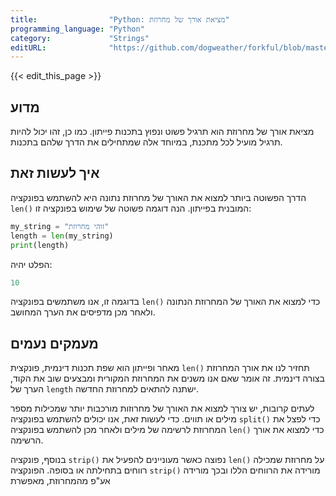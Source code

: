 ```yaml
---
title:                "Python: מציאת אורך של מחרוזת"
programming_language: "Python"
category:             "Strings"
editURL:              "https://github.com/dogweather/forkful/blob/master/content/he/python/finding-the-length-of-a-string.md"
---
```


{{< edit_this_page >}}

## מדוע

מציאת אורך של מחרוזת הוא תרגיל פשוט ונפוץ בתכנות פייתון. כמו כן, זהו יכול להיות תרגיל מועיל לכל מתכנת, במיוחד אלה שמתחילים את הדרך שלהם בתכנות.

## איך לעשות זאת

הדרך הפשוטה ביותר למצוא את האורך של מחרוזת נתונה היא להשתמש בפונקציה `len()` המובנית בפייתון. הנה דוגמה פשוטה של שימוש בפונקציה זו:

```Python
my_string = "זוהי מחרוזת"
length = len(my_string)
print(length)
```

הפלט יהיה:

```Python
10
```

בדוגמה זו, אנו משתמשים בפונקציה `len()` כדי למצוא את האורך של המחרוזת הנתונה ולאחר מכן מדפיסים את הערך המחושב.

## מעמקים נעמים

מאחר ופייתון הוא שפת תכנות דינמית, פונקצית `len()` תחזיר לנו את אורך המחרוזת בצורה דינמית. זה אומר שאם אנו משנים את המחרוזת המקורית ומבצעים שוב את הקוד, הערך של `length` ישתנה להתאים למחרוזת החדשה.

לעתים קרובות, יש צורך למצוא את האורך של מחרוזות מורכבות יותר שמכילות מספר מילים או תווים. כדי לעשות זאת, אנו יכולים להשתמש בפונקציה `split()` כדי לפצל את המחרוזת לרשימה של מילים ולאחר מכן להשתמש בפונקציה `len()` כדי למצוא את אורך הרשימה.

בנוסף, פונקציה `strip()` נפוצה כאשר מעוניינים להפעיל את `len()` על מחרוזת שמכילה רווחים בתחילתה או בסופה. הפונקציה `strip()` מורידה את הרווחים הללו ובכך מורידה אע"פ מהמחרוזת, מאפשרת